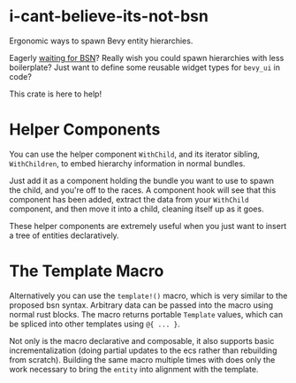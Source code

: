 # i-cant-believe-its-not-bsn

Ergonomic ways to spawn Bevy entity hierarchies.

Eagerly [waiting for BSN](https://github.com/bevyengine/bevy/discussions/14437)?
Really wish you could spawn hierarchies with less boilerplate?
Just want to define some reusable widget types for `bevy_ui` in code?

This crate is here to help!

# Helper Components

You can use the helper component `WithChild`, and its iterator sibling, `WithChildren`, to embed hierarchy information in normal bundles.

Just add it as a component holding the bundle you want to use to spawn the child, and you're off to the races.
A component hook will see that this component has been added, extract the data from your `WithChild` component, and then move it into a child, cleaning itself up as it goes.

These helper components are extremely useful when you just want to insert a tree of entities declaratively.

# The Template Macro

Alternatively you can use the `template!()` macro, which is very similar to the proposed bsn syntax.
Arbitrary data can be passed into the macro using normal rust blocks.
The macro returns portable `Template` values, which can be spliced into other templates using `@{ ... }`.

Not only is the macro declarative and composable, it also supports basic incrementalization (doing partial updates to the ecs rather than rebuilding from scratch).
Building the same macro multiple times with does only the work necessary to bring the `entity` into alignment with the template.
